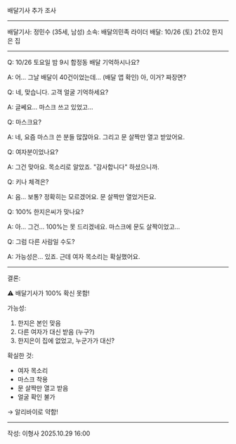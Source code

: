 배달기사 추가 조사

---

배달기사: 정민수 (35세, 남성)
소속: 배달의민족 라이더
배달: 10/26 (토) 21:02 한지은 집

---

Q: 10/26 토요일 밤 9시 합정동 배달 기억하시나요?

A: 어... 그날 배달이 40건이었는데...
   (배달 앱 확인)
   아, 이거? 짜장면?

Q: 네, 맞습니다. 고객 얼굴 기억하세요?

A: 글쎄요... 마스크 쓰고 있었고...
   
Q: 마스크요?

A: 네, 요즘 마스크 쓴 분들 많잖아요.
   그리고 문 살짝만 열고 받았어요.

Q: 여자분이었나요?

A: 그건 맞아요. 목소리로 알았죠.
   "감사합니다" 하셨으니까.

Q: 키나 체격은?

A: 음... 보통? 
   정확히는 모르겠어요.
   문 살짝만 열었거든요.

Q: 100% 한지은씨가 맞나요?

A: 아... 그건...
   100%는 못 드리겠네요.
   마스크에 문도 살짝이었고...

Q: 그럼 다른 사람일 수도?

A: 가능성은... 있죠.
   근데 여자 목소리는 확실했어요.

---

결론:

⚠️ 배달기사가 100% 확신 못함!

가능성:
1. 한지은 본인 맞음
2. 다른 여자가 대신 받음 (누구?)
3. 한지은이 집에 없었고, 누군가가 대신?

확실한 것:
- 여자 목소리
- 마스크 착용
- 문 살짝만 열고 받음
- 얼굴 확인 불가

→ 알리바이로 약함!

---
작성: 이형사
2025.10.29 16:00